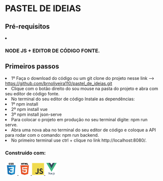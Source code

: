 # PASTEL DE IDEIAS


## Pré-requisitos

<li>
<h3>NODE JS + EDITOR DE CÓDIGO FONTE.</h3:
</li>


## Primeiros passos

<li> 1º Faça o download do código ou um git clone do projeto nesse link --> <a href="https://github.com/brnoliveira110/pastel_de_ideias.git">https://github.com/brnoliveira110/pastel_de_ideias.git</a></li>

<li>Clique com o botão direito do sou mouse na pasta do projeto e abra com seu editor de código fonte.</li>

<li>No terminal do seu editor de código  Instale as dependências:</li>

<li>1º npm install</li>
<li>2º npm install vue</li>
<li>3º npm install json-serve</li>

<li>Para colocar o projeto em produção no seu terminal digite: npm run serve.</li>
<li>Abra uma nova aba no terminal do seu editor de código e coloque a API para rodar com o comando: npm run backend.</li>

<li>No primeiro terminal use ctrl + clique no link http://localhost:8080/.</li>


<h3> Construído com: <h3>
<p align="left"> <a href="https://www.w3schools.com/css/" target="_blank"> <img src="https://raw.githubusercontent.com/devicons/devicon/master/icons/css3/css3-original-wordmark.svg" alt="css3" width="40" height="40"/> </a> <a href="https://www.w3.org/html/" target="_blank"> <img src="https://raw.githubusercontent.com/devicons/devicon/master/icons/html5/html5-original-wordmark.svg" alt="html5" width="40" height="40"/> </a> <a href="https://developer.mozilla.org/en-US/docs/Web/JavaScript" target="_blank"> <img src="https://raw.githubusercontent.com/devicons/devicon/master/icons/javascript/javascript-original.svg" alt="javascript" width="40" height="40"/> </a> <a href="https://vuejs.org/" target="_blank"> <img src="https://raw.githubusercontent.com/devicons/devicon/master/icons/vuejs/vuejs-original-wordmark.svg" alt="vuejs" width="40" height="40"/> </a> </p>
